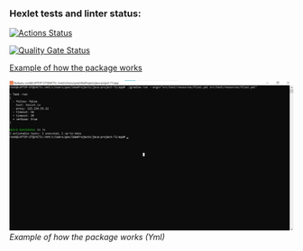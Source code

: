 ### Hexlet tests and linter status:
[![Actions Status](https://github.com/ZyrT12/java-project-71/actions/workflows/hexlet-check.yml/badge.svg)](https://github.com/ZyrT12/java-project-71/actions)


[![Quality Gate Status](https://sonarcloud.io/api/project_badges/measure?project=ZyrT12_java-project-71&metric=alert_status)](https://sonarcloud.io/summary/new_code?id=ZyrT12_java-project-71)

[Example of how the package works](https://asciinema.org/a/8h0OCq2ZvrvMaK15vcrPBueuZ)

![Example of how the package works (Yml)](image/Task8.png)
_Example of how the package works (Yml)_